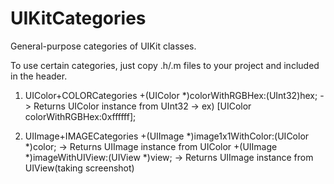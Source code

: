 UIKitCategories
===============

General-purpose categories of UIKit classes.

To use certain categories, just copy .h/.m files to your project and included in the header.

1. UIColor+COLORCategories
    +(UIColor *)colorWithRGBHex:(UInt32)hex;
      -> Returns UIColor instance from UInt32
      -> ex) [UIColor colorWithRGBHex:0xffffff];
    
2. UIImage+IMAGECategories
    +(UIImage *)image1x1WithColor:(UIColor *)color;
      -> Returns UIImage instance from UIColor
    +(UIImage *)imageWithUIView:(UIView *)view;
      -> Returns UIImage instance from UIView(taking screenshot)
